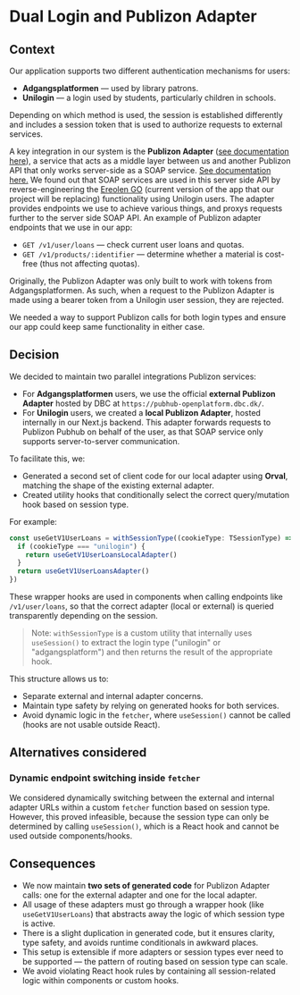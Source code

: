 # Dual Login and Publizon Adapter

## Context

Our application supports two different authentication mechanisms for users:

- **Adgangsplatformen** — used by library patrons.
- **Unilogin** — a login used by students, particularly children in schools.

Depending on which method is used, the session is established differently and includes a session token that is used to authorize requests to external services.

A key integration in our system is the **Publizon Adapter** ([see documentation here](https://library-api.qa.pubhub.dk/index.html)), a service that acts as a middle layer between us and another Publizon API that only works server-side as a SOAP service. [See documentation here.](https://libraryservices.pubhub.dk/v2_7/) We found out that SOAP services are used in this server side API by reverse-engineering the [Ereolen GO](https://ereolengo.dk/) (current version of the app that our project will be replacing) functionality using Unilogin users. The adapter provides endpoints we use to achieve various things, and proxys requests further to the server side SOAP API. An example of Publizon adapter endpoints that we use in our app:

- `GET /v1/user/loans` — check current user loans and quotas.
- `GET /v1/products/:identifier` — determine whether a material is cost-free (thus not affecting quotas).

Originally, the Publizon Adapter was only built to work with tokens from Adgangsplatformen. As such, when a request to the Publizon Adapter is made using a bearer token from a Unilogin user session, they are rejected.

We needed a way to support Publizon calls for both login types and ensure our app could keep same functionality in either case.

## Decision

We decided to maintain two parallel integrations Publizon services:

- For **Adgangsplatformen** users, we use the official **external Publizon Adapter** hosted by DBC at `https://pubhub-openplatform.dbc.dk/`.
- For **Unilogin** users, we created a **local Publizon Adapter**, hosted internally in our Next.js backend. This adapter forwards requests to Publizon Pubhub on behalf of the user, as that SOAP service only supports server-to-server communication.

To facilitate this, we:

- Generated a second set of client code for our local adapter using **Orval**, matching the shape of the existing external adapter.
- Created utility hooks that conditionally select the correct query/mutation hook based on session type.

For example:

```ts
const useGetV1UserLoans = withSessionType((cookieType: TSessionType) => {
  if (cookieType === "unilogin") {
    return useGetV1UserLoansLocalAdapter()
  }
  return useGetV1UserLoansAdapter()
})
```

These wrapper hooks are used in components when calling endpoints like `/v1/user/loans`, so that the correct adapter (local or external) is queried transparently depending on the session.

> Note: `withSessionType` is a custom utility that internally uses `useSession()` to extract the login type ("unilogin" or "adgangsplatform") and then returns the result of the appropriate hook.

This structure allows us to:

- Separate external and internal adapter concerns.
- Maintain type safety by relying on generated hooks for both services.
- Avoid dynamic logic in the `fetcher`, where `useSession()` cannot be called (hooks are not usable outside React).

## Alternatives considered

### Dynamic endpoint switching inside `fetcher`

We considered dynamically switching between the external and internal adapter URLs within a custom `fetcher` function based on session type. However, this proved infeasible,
because the session type can only be determined by calling `useSession()`, which is a React hook and cannot be used outside components/hooks.

## Consequences

- We now maintain **two sets of generated code** for Publizon Adapter calls: one for the external adapter and one for the local adapter.
- All usage of these adapters must go through a wrapper hook (like `useGetV1UserLoans`) that abstracts away the logic of which session type is active.
- There is a slight duplication in generated code, but it ensures clarity, type safety, and avoids runtime conditionals in awkward places.
- This setup is extensible if more adapters or session types ever need to be supported — the pattern of routing based on session type can scale.
- We avoid violating React hook rules by containing all session-related logic within components or custom hooks.
